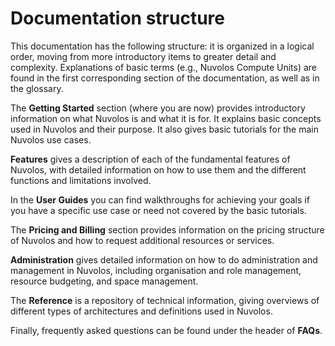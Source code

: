 # Documentation structure

This documentation has the following structure: it is organized in a logical order, moving from more introductory items to greater detail and complexity. Explanations of basic terms (e.g., Nuvolos Compute Units) are found in the first corresponding section of the documentation, as well as in the glossary.&#x20;

The **Getting Started** section (where you are now) provides introductory information on what Nuvolos is and what it is for. It explains basic concepts used in Nuvolos and their purpose. It also gives basic tutorials for the main Nuvolos use cases.

**Features** gives a description of each of the fundamental features of Nuvolos, with detailed information on how to use them and the different functions and limitations involved.

In the **User Guides** you can find walkthroughs for achieving your goals if you have a specific use case or need not covered by the basic tutorials.

The **Pricing and Billing** section provides information on the pricing structure of Nuvolos and how to request additional resources or services.

**Administration** gives detailed information on how to do administration and management in Nuvolos, including organisation and role management, resource budgeting, and space management.

The **Reference** is a repository of technical information, giving overviews of different types of architectures and definitions used in Nuvolos.

Finally, frequently asked questions can be found under the header of **FAQs**.
